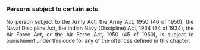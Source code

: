 ### Persons subject to certain acts
<div style="text-align: justify">

No person subject to the Army Act, the Army Act, 1950 (46 of 1950), the Naval Discipline Act, the Indian Navy (Discipline) Act, 1934 (34 of 1934), the Air Force Act, or the Air Force Act, 1950 (45 of 1950), is subject to punishment under this code for any of the offences defined in this chapter.

</div>
